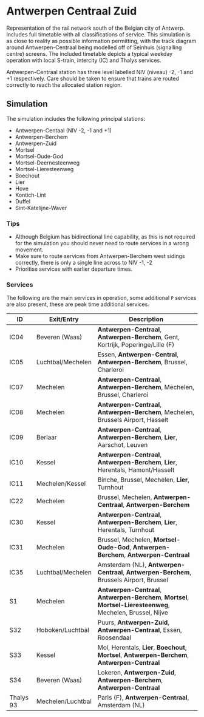 # Antwerpen Centraal Zuid

Representation of the rail network south of the Belgian city of Antwerp. Includes full timetable with all classifications
of service. This simulation is as close to reality as possible information permitting, with the track diagram around Antwerpen-Centraal being
modelled off of Seinhuis (signalling centre) screens. The included timetable depicts a typical weekday operation with
local S-train, intercity (IC) and Thalys services.

Antwerpen-Centraal station has three level labelled NIV (niveau) -2, -1 and +1 respectively. Care should be taken to
ensure that trains are routed correctly to reach the allocated station region.

## Simulation

The simulation includes the following principal stations:

- Antwerpen-Centaal (NIV -2, -1 and +1)
- Antwerpen-Berchem
- Antwerpen-Zuid
- Mortsel
- Mortsel-Oude-God
- Mortsel-Deernesteenweg
- Mortsel-Lieresteenweg
- Boechout
- Lier
- Hove
- Kontich-Lint
- Duffel
- Sint-Katelijne-Waver

### Tips

- Although Belgium has bidirectional line capability, as this is not required for the simulation you should never need to route services in a wrong movement.
- Make sure to route services from Antwerpen-Berchem west sidings correctly, there is only a single line across to NIV -1, -2
- Prioritise services with earlier departure times.

### Services
The following are the main services in operation, some additional `P` services are also present, these are peak time
additional services.

|**ID**|**Exit/Entry**|**Description**|
|---|---|---|
|IC04| Beveren (Waas)|**Antwerpen-Centraal**, **Antwerpen-Berchem**, Gent, Kortrijk, Poperinge/Lille (F)|
|IC05| Luchtbal/Mechelen | Essen, **Antwerpen-Central**, **Antwerpen-Berchem**, Brussel, Charleroi|
|IC07| Mechelen | **Antwerpen-Centraal**, **Antwerpen-Berchem**, Mechelen, Brussel, Charleroi|
|IC08| Mechelen | **Antwerpen-Centraal**, **Antwerpen-Berchem**, Mechelen, Brussels Airport, Hasselt|
|IC09|  Berlaar | **Antwerpen-Centraal**, **Antwerpen-Berchem**, **Lier**, Aarschot, Leuven|
|IC10| Kessel | **Antwerpen-Centraal**, **Antwerpen-Berchem**, **Lier**, Herentals, Hamont/Hasselt|
|IC11| Mechelen/Kessel|  Binche, Brussel, Mechelen, **Lier**, Turnhout|
|IC22| Mechelen |  Brussel, Mechelen, **Antwerpen-Centraal**, **Antwerpen-Berchem** |
|IC30| Kessel | **Antwerpen-Centraal**, **Antwerpen-Berchem**, **Lier**, Herentals, Turnhout |
|IC31| Mechelen | Brussel, Mechelen, **Mortsel-Oude-God**, **Antwerpen-Berchem**, **Antwerpen-Centraal**|
|IC35| Luchtbal/Mechelen | Amsterdam (NL), **Antwerpen-Centraal**, **Antwerpen-Berchem**, Brussels Airport, Brussel|
|S1| Mechelen | **Antwerpen-Centraal**, **Antwerpen-Berchem**, **Mortsel**, **Mortsel-Lieresteenweg**, Mechelen, Brussel, Nijve|
|S32| Hoboken/Luchtbal | Puurs, **Antwerpen-Zuid**, **Antwerpen-Centraal**, Essen, Roosendaal|
|S33| Kessel | Mol, Herentals, **Lier**, **Boechout**, **Mortsel**, **Antwerpen-Berchem**, **Antwerpen-Centraal**|
|S34| Beveren (Waas) | Lokeren, **Antwerpen-Zuid**, **Antwerpen-Berchem**, **Antwerpen-Centraal**|
|Thalys 93| Mechelen/Luchtbal|Paris (F), **Antwerpen-Centraal**, Amsterdam (NL) |